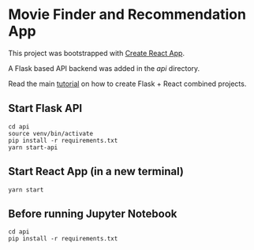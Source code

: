 # Movie Finder and Recommendation App

This project was bootstrapped with [Create React App](https://github.com/facebook/create-react-app).

A Flask based API backend was added in the *api* directory.

Read the main [tutorial](https://blog.miguelgrinberg.com/post/how-to-create-a-react--flask-project) on how to create Flask + React combined projects.

## Start Flask API
```
cd api
source venv/bin/activate
pip install -r requirements.txt
yarn start-api
```

## Start React App (in a new terminal)
```
yarn start
```

## Before running Jupyter Notebook
```
cd api
pip install -r requirements.txt
```
